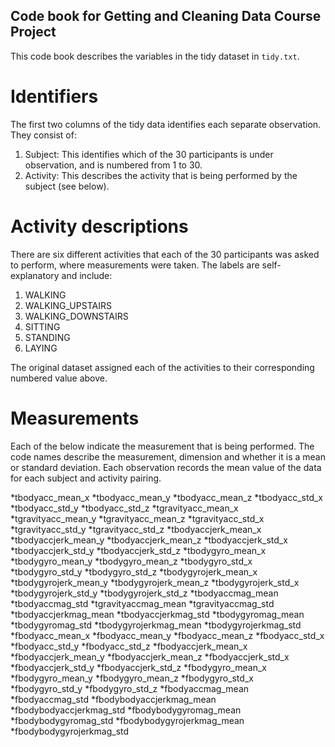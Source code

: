 ## Code book for Getting and Cleaning Data Course Project

This code book describes the variables in the tidy dataset in `tidy.txt`.

# Identifiers

The first two columns of the tidy data identifies each separate observation. They consist of:

1. Subject: This identifies which of the 30 participants is under observation, and is numbered from 1 to 30.
2. Activity: This describes the activity that is being performed by the subject (see below).

# Activity descriptions

There are six different activities that each of the 30 participants was asked to perform, where measurements were taken. The labels are self-explanatory and include:

1. WALKING
2. WALKING_UPSTAIRS
3. WALKING_DOWNSTAIRS
4. SITTING
5. STANDING
6. LAYING

The original dataset assigned each of the activities to their corresponding numbered value above.

# Measurements

Each of the below indicate the measurement that is being performed. The code names describe the measurement, dimension and whether it is a mean or standard deviation. Each observation records the mean value of the data for each subject and activity pairing.

*tbodyacc_mean_x
*tbodyacc_mean_y
*tbodyacc_mean_z
*tbodyacc_std_x
*tbodyacc_std_y
*tbodyacc_std_z
*tgravityacc_mean_x
*tgravityacc_mean_y
*tgravityacc_mean_z
*tgravityacc_std_x
*tgravityacc_std_y
*tgravityacc_std_z
*tbodyaccjerk_mean_x
*tbodyaccjerk_mean_y
*tbodyaccjerk_mean_z
*tbodyaccjerk_std_x
*tbodyaccjerk_std_y
*tbodyaccjerk_std_z
*tbodygyro_mean_x
*tbodygyro_mean_y
*tbodygyro_mean_z
*tbodygyro_std_x
*tbodygyro_std_y
*tbodygyro_std_z
*tbodygyrojerk_mean_x
*tbodygyrojerk_mean_y
*tbodygyrojerk_mean_z
*tbodygyrojerk_std_x
*tbodygyrojerk_std_y
*tbodygyrojerk_std_z
*tbodyaccmag_mean
*tbodyaccmag_std
*tgravityaccmag_mean
*tgravityaccmag_std
*tbodyaccjerkmag_mean
*tbodyaccjerkmag_std
*tbodygyromag_mean
*tbodygyromag_std
*tbodygyrojerkmag_mean
*tbodygyrojerkmag_std
*fbodyacc_mean_x
*fbodyacc_mean_y
*fbodyacc_mean_z
*fbodyacc_std_x
*fbodyacc_std_y
*fbodyacc_std_z
*fbodyaccjerk_mean_x
*fbodyaccjerk_mean_y
*fbodyaccjerk_mean_z
*fbodyaccjerk_std_x
*fbodyaccjerk_std_y
*fbodyaccjerk_std_z
*fbodygyro_mean_x
*fbodygyro_mean_y
*fbodygyro_mean_z
*fbodygyro_std_x
*fbodygyro_std_y
*fbodygyro_std_z
*fbodyaccmag_mean
*fbodyaccmag_std
*fbodybodyaccjerkmag_mean
*fbodybodyaccjerkmag_std
*fbodybodygyromag_mean
*fbodybodygyromag_std
*fbodybodygyrojerkmag_mean
*fbodybodygyrojerkmag_std